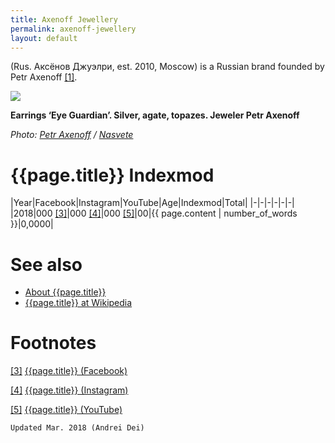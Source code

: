 ```yaml
---
title: Axenoff Jewellery
permalink: axenoff-jewellery
layout: default
---
```


(Rus. Аксёнов Джуэлри, est. 2010, Moscow) is a Russian brand founded by Petr Axenoff <span id="a1">[\[1\]](#f1)</span>.

![](/encyclopedia/images/{{page.permalink}}.jpg)

**Earrings ‘Eye Guardian’. Silver, agate, topazes. Jeweler Petr Axenoff**

*Photo: [Petr Axenoff](index) / [Nasvete](index)*

# {{page.title}} Indexmod

|Year|Facebook|Instagram|YouTube|Age|Indexmod|Total|
|-|-|-|-|-|-|
|2018|000 <span id="a3">[\[3\]](#f3)</span>|000 <span id="a4">[\[4\]](#f4)</span>|000 <span id="a5">[\[5\]](#f5)</span>|00|{{ page.content | number_of_words }}|0,0000|

# See also

+ [About {{page.title}}](index)
+ [{{page.title}} at Wikipedia](index)

# Footnotes

[[3]](#a3) <span id="f3"></span> [{{page.title}} (Facebook)](index)

[[4]](#a4) <span id="f4"></span> [{{page.title}} (Instagram)](index)

[[5]](#a5) <span id="f5"></span> [{{page.title}} (YouTube)](index)

`Updated Mar. 2018 (Andrei Dei)`
